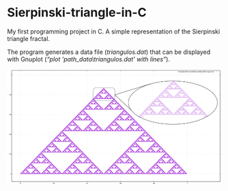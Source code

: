 # Sierpinski-triangle-in-C
My first programming project in C. A simple representation of the Sierpinski triangle fractal.

The program generates a data file (*triangulos.dat*) that can be displayed with Gnuplot (*“plot 'path_data\triangulos.dat' with lines”*).

![Sierpinski triangle](/images/Sierpinski.png)
